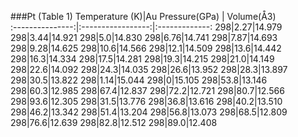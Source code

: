 ###Pt (Table 1)
Temperature (K)|Au Pressure(GPa) | Volume(Å3)	 
:---------------:|:-----------------:|:-------------:
298|2.27|14.979
298|3.44|14.921
298|5.0|14.830
298|6.76|14.741
298|7.87|14.693
298|9.28|14.625
298|10.6|14.566
298|12.1|14.509
298|13.6|14.442
298|16.3|14.334
298|17.5|14.281
298|19.3|14.215
298|21.0|14.149
298|22.6|14.092
298|24.3|14.035
298|26.6|13.952
298|28.3|13.897
298|30.5|13.822
298|1.14|15.044
298|0|15.105
298|53.8|13.146
298|60.3|12.985
298|67.4|12.837
298|72.2|12.721
298|80.7|12.566
298|93.6|12.305
298|31.5|13.776
298|36.8|13.616
298|40.2|13.510
298|46.2|13.342
298|51.4|13.204
298|56.8|13.073
298|68.5|12.809
298|76.6|12.639
298|82.8|12.512
298|89.0|12.408